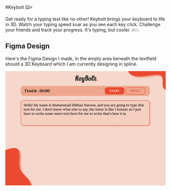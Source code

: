 #Keybolt ⌨️⚡

Get ready for a typing test like no other! Keybolt brings your keyboard to life in 3D. Watch your typing speed soar as you see each key click. Challenge your friends and track your progress. It's typing, but cooler. 🔥💥

## Figma Design
Here's the Figma Design I made, In the empty area beneath the textfield should a 3D Keyboard which I am currently designing in spline.

![Figma Design](assets/keybolt-figma-design.png)
